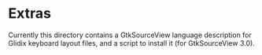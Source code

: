 Extras
======

Currently this directory contains a GtkSourceView language description for Glidix keyboard layout files, and a script to install it (for GtkSourceView 3.0).
